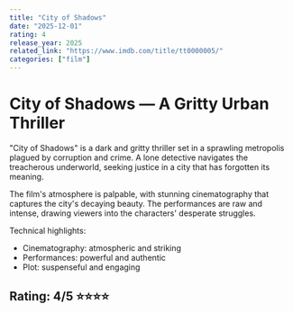 ```yaml
---
title: "City of Shadows"
date: "2025-12-01"
rating: 4
release_year: 2025
related_link: "https://www.imdb.com/title/tt0000005/"
categories: ["film"]
---
```


# City of Shadows — A Gritty Urban Thriller

"City of Shadows" is a dark and gritty thriller set in a sprawling metropolis plagued by corruption and crime. A lone detective navigates the treacherous underworld, seeking justice in a city that has forgotten its meaning.

The film's atmosphere is palpable, with stunning cinematography that captures the city's decaying beauty. The performances are raw and intense, drawing viewers into the characters' desperate struggles.

Technical highlights:
- Cinematography: atmospheric and striking
- Performances: powerful and authentic
- Plot: suspenseful and engaging

## Rating: 4/5 ⭐⭐⭐⭐